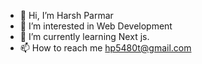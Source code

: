 - 👋 Hi, I’m Harsh Parmar
- 👀 I’m interested in Web Development
- 🌱 I’m currently learning Next js.
- 📫 How to reach me hp5480t@gmail.com

<!---
harshparmar23/harshparmar23 is a ✨ special ✨ repository because its `README.md` (this file) appears on your GitHub profile.
You can click the Preview link to take a look at your changes.
--->
